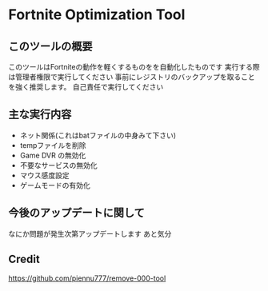 # Fortnite Optimization Tool

## このツールの概要
このツールはFortniteの動作を軽くするものをを自動化したものです
実行する際は管理者権限で実行してください
事前にレジストリのバックアップを取ることを強く推奨します。
自己責任で実行してください

## 主な実行内容
- ネット関係(これはbatファイルの中身みて下さい)
- tempファイルを削除
- Game DVR の無効化
- 不要なサービスの無効化
- マウス感度設定
- ゲームモードの有効化

## 今後のアップデートに関して
なにか問題が発生次第アップデートします
あと気分

## Credit
https://github.com/piennu777/remove-000-tool
